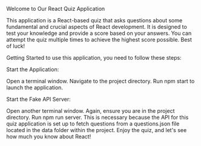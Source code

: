 Welcome to Our React Quiz Application

This application is a React-based quiz that asks questions about some fundamental and crucial aspects of React development. It is designed to test your knowledge and provide a score based on your answers. You can attempt the quiz multiple times to achieve the highest score possible. Best of luck!

Getting Started
to use this application, you need to follow these steps:

Start the Application:

Open a terminal window.
Navigate to the project directory.
Run npm start to launch the application.

Start the Fake API Server:

Open another terminal window.
Again, ensure you are in the project directory.
Run npm run server. This is necessary because the API for this quiz application is set up to fetch questions from a questions.json file located in the data folder within the project.
Enjoy the quiz, and let's see how much you know about React!
